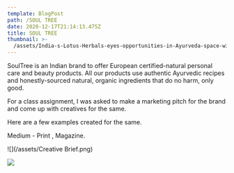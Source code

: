```yaml
---
template: BlogPost
path: /SOUL TREE
date: 2020-12-17T21:14:13.475Z
title: SOUL TREE
thumbnail: >-
  /assets/India-s-Lotus-Herbals-eyes-opportunities-in-Ayurveda-space-with-acquisition-of-SoulTree.jpg
---
```

<!--StartFragment-->

SoulTree is an Indian brand to offer European certified-natural personal care and beauty products. All our products use authentic Ayurvedic recipes and honestly-sourced natural, organic ingredients that do no harm, only good.

For a class assignment, I was asked to make a marketing pitch for the brand and come up with creatives for the same.

​Here are a few examples created for the same.

​Medium - Print , Magazine.

![](/assets/Creative Brief.png)

![](/assets/A0761C5D-5BAD-454C-A3D8-A5803E069B2E.png)

<!--EndFragment-->
